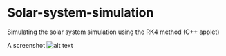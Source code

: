 # Solar-system-simulation
Simulating the solar system simulation using the RK4 method (C++ applet)

A screenshot
![alt text]()
